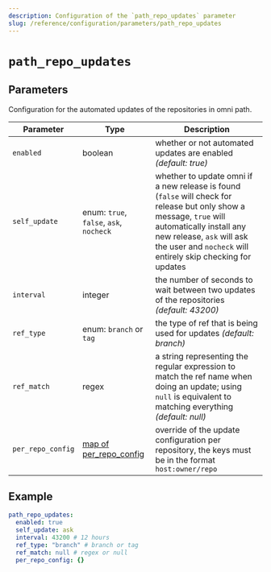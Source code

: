 ```yaml
---
description: Configuration of the `path_repo_updates` parameter
slug: /reference/configuration/parameters/path_repo_updates
---
```


# `path_repo_updates`

## Parameters

Configuration for the automated updates of the repositories in omni path.

| Parameter  | Type           | Description                                       |
|------------|----------------|---------------------------------------------------|
| `enabled` | boolean | whether or not automated updates are enabled *(default: true)* |
| `self_update` | enum: `true`, `false`, `ask`, `nocheck` | whether to update omni if a new release is found (`false` will check for release but only show a message, `true` will automatically install any new release, `ask` will ask the user and `nocheck` will entirely skip checking for updates |
| `interval` | integer | the number of seconds to wait between two updates of the repositories *(default: 43200)* |
| `ref_type` | enum: `branch` or `tag` | the type of ref that is being used for updates *(default: branch)* |
| `ref_match` | regex |  a string representing the regular expression to match the ref name when doing an update; using `null` is equivalent to matching everything *(default: null)* |
| `per_repo_config` | [map of per_repo_config](path_repo_updates/per_repo_config) | override of the update configuration per repository, the keys must be in the format `host:owner/repo` |

## Example

```yaml
path_repo_updates:
  enabled: true
  self_update: ask
  interval: 43200 # 12 hours
  ref_type: "branch" # branch or tag
  ref_match: null # regex or null
  per_repo_config: {}
```
